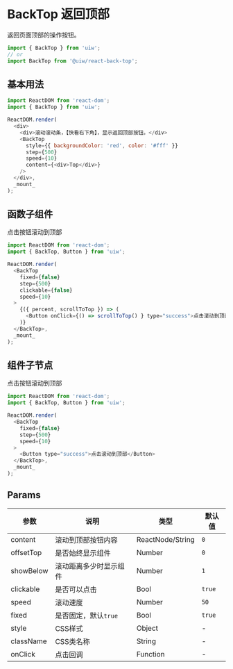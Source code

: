 BackTop 返回顶部
===

返回页面顶部的操作按钮。

```jsx
import { BackTop } from 'uiw';
// or
import BackTop from '@uiw/react-back-top';
```

## 基本用法

<!--rehype:codeSandbox=true&codePen=true--> 
```js
import ReactDOM from 'react-dom';
import { BackTop } from 'uiw';

ReactDOM.render(
  <div>
    <div>滚动滚动条，【快看右下角】，显示返回顶部按钮。</div>
    <BackTop
      style={{ backgroundColor: 'red', color: '#fff' }}
      step={500}
      speed={10}
      content={<div>Top</div>}
    />
  </div>,
  _mount_
);
```

## 函数子组件

点击按钮滚动到顶部

<!--rehype:codeSandbox=true&codePen=true--> 
```js
import ReactDOM from 'react-dom';
import { BackTop, Button } from 'uiw';

ReactDOM.render(
  <BackTop
    fixed={false}
    step={500}
    clickable={false}
    speed={10}
  >
    {({ percent, scrollToTop }) => (
      <Button onClick={() => scrollToTop() } type="success">点击滚动到顶部{`${percent}%`}</Button>
    )}
  </BackTop>,
  _mount_
);
```

## 组件子节点

点击按钮滚动到顶部

<!--rehype:codeSandbox=true&codePen=true--> 
```js
import ReactDOM from 'react-dom';
import { BackTop, Button } from 'uiw';

ReactDOM.render(
  <BackTop
    fixed={false}
    step={500}
    speed={10}
  >
    <Button type="success">点击滚动到顶部</Button>
  </BackTop>,
  _mount_
);
```

## Params

| 参数 | 说明 | 类型 | 默认值 |
|--------- |-------- |--------- |-------- |
| content | 滚动到顶部按钮内容 | ReactNode/String | `0` |
| offsetTop | 是否始终显示组件 | Number | `0` |
| showBelow | 滚动距离多少时显示组件 | Number | `1` |
| clickable | 是否可以点击 | Bool | `true` |
| speed | 滚动速度 | Number | `50` |
| fixed | 是否固定，默认`true` | Bool | `true` |
| style | CSS样式 | Object | - |
| className | CSS类名称 | String | - |
| onClick | 点击回调 | Function | - |
